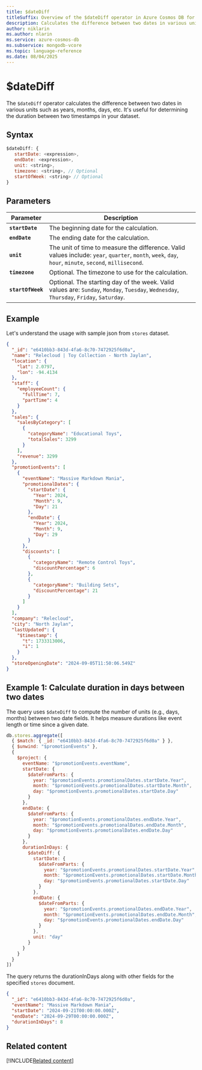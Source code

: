 ```yaml
--- 
title: $dateDiff
titleSuffix: Overview of the $dateDiff operator in Azure Cosmos DB for MongoDB (vCore)
description: Calculates the difference between two dates in various units such as years, months, days, etc.
author: niklarin
ms.author: nlarin
ms.service: azure-cosmos-db
ms.subservice: mongodb-vcore
ms.topic: language-reference
ms.date: 08/04/2025
---
```


# $dateDiff

The `$dateDiff` operator calculates the difference between two dates in various units such as years, months, days, etc. It's useful for determining the duration between two timestamps in your dataset.

## Syntax

```javascript
$dateDiff: {
   startDate: <expression>,
   endDate: <expression>,
   unit: <string>,
   timezone: <string>, // Optional
   startOfWeek: <string> // Optional
}
```

## Parameters

| Parameter | Description |
| --- | --- |
| **`startDate`**| The beginning date for the calculation.|
| **`endDate`**| The ending date for the calculation.|
| **`unit`**| The unit of time to measure the difference. Valid values include: `year`, `quarter`, `month`, `week`, `day`, `hour`, `minute`, `second`, `millisecond`.|
| **`timezone`**| Optional. The timezone to use for the calculation.|
| **`startOfWeek`**| Optional. The starting day of the week. Valid values are: `Sunday`, `Monday`, `Tuesday`, `Wednesday`, `Thursday`, `Friday`, `Saturday`.|

## Example

Let's understand the usage with sample json from `stores` dataset.

```json
{
  "_id": "e6410bb3-843d-4fa6-8c70-7472925f6d0a",
  "name": "Relecloud | Toy Collection - North Jaylan",
  "location": {
    "lat": 2.0797,
    "lon": -94.4134
  },
  "staff": {
    "employeeCount": {
      "fullTime": 7,
      "partTime": 4
    }
  },
  "sales": {
    "salesByCategory": [
      {
        "categoryName": "Educational Toys",
        "totalSales": 3299
      }
    ],
    "revenue": 3299
  },
  "promotionEvents": [
    {
      "eventName": "Massive Markdown Mania",
      "promotionalDates": {
        "startDate": {
          "Year": 2024,
          "Month": 9,
          "Day": 21
        },
        "endDate": {
          "Year": 2024,
          "Month": 9,
          "Day": 29
        }
      },
      "discounts": [
        {
          "categoryName": "Remote Control Toys",
          "discountPercentage": 6
        },
        {
          "categoryName": "Building Sets",
          "discountPercentage": 21
        }
      ]
    }
  ],
  "company": "Relecloud",
  "city": "North Jaylan",
  "lastUpdated": {
    "$timestamp": {
      "t": 1733313006,
      "i": 1
    }
  },
  "storeOpeningDate": "2024-09-05T11:50:06.549Z"
}
```

## Example 1: Calculate duration in days between two dates

The query uses `$dateDiff` to compute the number of units (e.g., days, months) between two date fields. It helps measure durations like event length or time since a given date.

```javascript
db.stores.aggregate([
  { $match: { _id: "e6410bb3-843d-4fa6-8c70-7472925f6d0a" } },
  { $unwind: "$promotionEvents" },
  {
    $project: {
      eventName: "$promotionEvents.eventName",
      startDate: {
        $dateFromParts: {
          year: "$promotionEvents.promotionalDates.startDate.Year",
          month: "$promotionEvents.promotionalDates.startDate.Month",
          day: "$promotionEvents.promotionalDates.startDate.Day"
        }
      },
      endDate: {
        $dateFromParts: {
          year: "$promotionEvents.promotionalDates.endDate.Year",
          month: "$promotionEvents.promotionalDates.endDate.Month",
          day: "$promotionEvents.promotionalDates.endDate.Day"
        }
      },
      durationInDays: {
        $dateDiff: {
          startDate: {
            $dateFromParts: {
              year: "$promotionEvents.promotionalDates.startDate.Year",
              month: "$promotionEvents.promotionalDates.startDate.Month",
              day: "$promotionEvents.promotionalDates.startDate.Day"
            }
          },
          endDate: {
            $dateFromParts: {
              year: "$promotionEvents.promotionalDates.endDate.Year",
              month: "$promotionEvents.promotionalDates.endDate.Month",
              day: "$promotionEvents.promotionalDates.endDate.Day"
            }
          },
          unit: "day"
        }
      }
    }
  }
])
```

The query returns the durationInDays along with other fields for the specified `stores` document.

```json
{
  "_id": "e6410bb3-843d-4fa6-8c70-7472925f6d0a",
  "eventName": "Massive Markdown Mania",
  "startDate": "2024-09-21T00:00:00.000Z",
  "endDate": "2024-09-29T00:00:00.000Z",
  "durationInDays": 8
}
```

## Related content

[!INCLUDE[Related content](../includes/related-content.md)]
